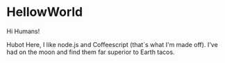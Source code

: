 # HellowWorld

Hi Humans!

Hubot Here, I like node.js and Coffeescript (that´s what I'm made off).
I've had on the moon and find them far superior to Earth tacos.
